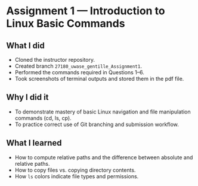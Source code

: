 # Assignment 1 — Introduction to Linux Basic Commands

## What I did
- Cloned the instructor repository.
- Created branch `27180_uwase_gentille_Assignment1`.
- Performed the commands required in Questions 1–6.
- Took screenshots of terminal outputs and stored them in the pdf file.


## Why I did it
- To demonstrate mastery of basic Linux navigation and file manipulation commands (cd, ls, cp).
- To practice correct use of Git branching and submission workflow.

## What I learned
- How to compute relative paths and the difference between absolute and relative paths.
- How to copy files vs. copying directory contents.
- How `ls` colors indicate file types and permissions.
